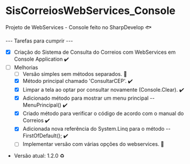 # SisCorreiosWebServices_Console
Projeto de WebServices - Console feito no SharpDevelop :fish:

--- Tarefas para cumprir ---
- [x] Criação do Sistema de Consulta do Correios com WebServices em Console Application :heavy_check_mark:
- [ ] Melhorias
    - [ ] Versão simples sem métodos separados. :construction:
    - [x] Método principal chamado 'ConsultarCEP'. :heavy_check_mark:
    - [x] Limpar a tela ao optar por consultar novamente (Console.Clear). :heavy_check_mark:
    - [x] Adicionado método para mostrar um menu principal -- MenuPrincipal() :heavy_check_mark:
    - [x] Criado método para verificar o código de acordo com o manual do Correios :heavy_check_mark:
    - [x] Adicionada nova referência do System.Linq para o método -- FirstOfDefault(); :heavy_check_mark:
    - [ ] Implementar versão com várias opções do webservices. :construction:
    
- Versão atual: 1.2.0 :recycle:
